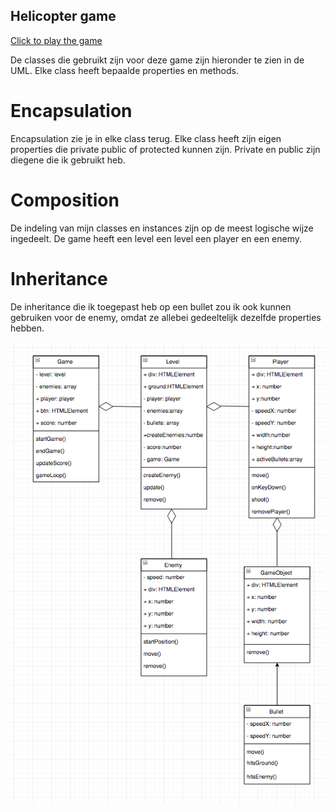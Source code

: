 ## Helicopter game

[Click to play the game](https://dafkas.github.io/Helicopter/dist/)

De classes die gebruikt zijn voor deze game zijn hieronder te zien in de UML. Elke class heeft bepaalde properties en methods.

# Encapsulation
Encapsulation zie je in elke class terug. Elke class heeft zijn eigen properties die private public of protected kunnen zijn. Private en public zijn diegene die ik gebruikt heb.

# Composition
De indeling van mijn classes en instances zijn op de meest logische wijze ingedeelt. De game heeft een level een level een player en een enemy.

# Inheritance
De inheritance die ik toegepast heb op een bullet zou ik ook kunnen gebruiken voor de enemy, omdat ze allebei gedeeltelijk dezelfde properties hebben.

![alt text](https://github.com/dafkas/Helicopter/blob/master/dist/img/UML.png)

